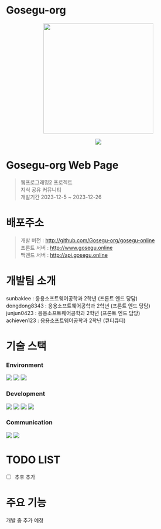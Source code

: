 # Gosegu-org
<p align="center"><img src="https://github.com/Gosegu-org/dev-main/assets/105528907/b5c9ee71-5fff-4f08-8aef-1177c5ebbd73" height="300px" width="300px"></p>
<p align="center"><a href="https://hits.seeyoufarm.com"><img src="https://hits.seeyoufarm.com/api/count/incr/badge.svg?url=https%3A%2F%2Fgithub.com%2FGosegu-org%2Fdev-main&count_bg=%2379C83D&title_bg=%23555555&icon=&icon_color=%23E7E7E7&title=hits&edge_flat=false"/></a>
  
# Gosegu-org Web Page
> 웹프로그래밍2 프로젝트 <br>
> 지식 공유 커뮤니티 <br>
> 개발기간 2023-12-5 ~ 2023-12-26

# 배포주소
> 개발 버전 : http://github.com/Gosegu-org/gosegu-online <br>
> 프론트 서버 : http://www.gosegu.online <br>
> 백엔드 서버 : http://api.gosegu.online <br>

# 개발팀 소개
sunbaklee : 응용소프트웨어공학과 2학년 (프론트 엔드 당담) <br>
dongdong8343 : 응용소프트웨어공학과 2학년 (프론트 엔드 당담) <br>
junjun0423 : 응용소프트웨어공학과 2학년 (프론트 엔드 담당) <br>
achieven123 : 응용소프트웨어공학과 2학년 (큐티큐티) <br>

# 기술 스택
### Environment
<img src="https://img.shields.io/badge/VSCode-007ACC?style=for-the-badge&logo=VisualStudioCode&logoColor=white"> <img src="https://img.shields.io/badge/github-181717?style=for-the-badge&logo=github&logoColor=white"> <img src="https://img.shields.io/badge/XAMPP-FB7A24?style=for-the-badge&logo=XAMPP&logoColor=white">
### Development
<img src="https://img.shields.io/badge/JavaScript-F7DF1E?style=for-the-badge&logo=JavaScript&logoColor=white"> <img src="https://img.shields.io/badge/HTML5-E34F26?style=for-the-badge&logo=HTML5&logoColor=white"> <img src="https://img.shields.io/badge/CSS3-1572B6?style=for-the-badge&logo=CSS3&logoColor=white"> <img src="https://img.shields.io/badge/PHP-777BB4?style=for-the-badge&logo=PHP&logoColor=white"> 
### Communication
<img src="https://img.shields.io/badge/Notion-000000?style=for-the-badge&logo=Notion&logoColor=white"> <img src="https://img.shields.io/badge/Discord-5865F2?style=for-the-badge&logo=Discord&logoColor=white">

# TODO LIST
- [ ] 추후 추가

# 주요 기능
개발 중 추가 예정
